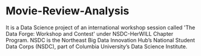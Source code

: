 # Movie-Review-Analysis
It is a Data Science project of an international workshop session called 'The Data Forge: Workshop and Contest' under NSDC-HerWILL Chapter Program.
NSDC is the Northeast Big Data Innovation Hub’s National Student Data Corps (NSDC), part of Columbia University’s Data Science Institute.
